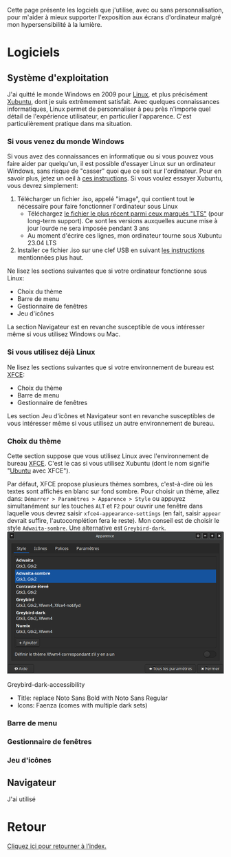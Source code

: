 Cette page présente les logciels que j'utilise, avec ou sans personnalisation, pour m'aider à mieux supporter l'exposition aux écrans d'ordinateur malgré mon hypersensibilité à la lumière.

# Logiciels
## Système d'exploitation
J'ai quitté le monde Windows en 2009 pour [Linux](https://www.leparisien.fr/guide-shopping/pratique/quelle-difference-entre-linux-windows-et-mac-19-11-2019-8196654.php), et plus précisément [Xubuntu](https://xubuntu.fr/), dont je suis extrêmement satisfait. Avec quelques connaissances informatiques, Linux permet de personnaliser à peu près n'importe quel détail de l'expérience utilisateur, en particulier l'apparence. C'est particulièrement pratique dans ma situation.



### Si vous venez du monde Windows
Si vous avez des connaissances en informatique ou si vous pouvez vous faire aider par quelqu'un, il est possible d'essayer Linux sur un ordinateur Windows, sans risque de "casser" quoi que ce soit sur l'ordinateur. Pour en savoir plus, jetez un oeil à [ces instructions](https://doc.ubuntu-fr.org/live_usb). Si vous voulez essayer Xubuntu, vous devrez simplement:
1. Télécharger un fichier .iso, appelé "image", qui contient tout le nécessaire pour faire fonctionner l'ordinateur sous Linux
   * Téléchargez [le fichier le plus récent parmi ceux marqués "LTS"](https://xubuntu.fr/) (pour long-term support). Ce sont les versions auxquelles aucune mise à jour lourde ne sera imposée pendant 3 ans
   * Au moment d'écrire ces lignes, mon ordinateur tourne sous Xubuntu 23.04 LTS
3. Installer ce fichier .iso sur une clef USB en suivant [les instructions](https://doc.ubuntu-fr.org/live_usb) mentionnées plus haut.

Ne lisez les sections suivantes que si votre ordinateur fonctionne sous Linux:
* Choix du thème
* Barre de menu
* Gestionnaire de fenêtres
* Jeu d'icônes

La section Navigateur est en revanche susceptible de vous intéresser même si vous utilisez Windows ou Mac.

### Si vous utilisez déjà Linux
Ne lisez les sections suivantes que si votre environnement de bureau est [XFCE](https://www.xfce.org/?lang=fr):
* Choix du thème
* Barre de menu
* Gestionnaire de fenêtres

Les section Jeu d'icônes et Navigateur sont en revanche susceptibles de vous intéresser même si vous utilisez un autre environnement de bureau.

### Choix du thème
Cette section suppose que vous utilisez Linux avec l'environnement de bureau [XFCE](https://www.xfce.org/?lang=fr). C'est le cas si vous utilisez Xubuntu (dont le nom signifie "[Ubuntu](https://www.ubuntu-fr.org/) avec XFCE").

Par défaut, XFCE propose plusieurs thèmes sombres, c'est-à-dire où les textes sont affichés en blanc sur fond sombre. Pour choisir un thème, allez dans: `Démarrer > Paramètres > Apparence > Style` ou appuyez simultanément sur les touches `ALT` et `F2` pour ouvrir une fenêtre dans laquelle vous devrez saisir `xfce4-appearance-settings` (en fait, saisir `appear` devrait suffire, l'autocomplétion fera le reste). Mon conseil est de choisir le style `Adwaita-sombre`. Une alternative est `Greybird-dark`.
 ![Personnalisation du style dans XFCE](img/xfce-style.png)


Greybird-dark-accessibility
- Title: replace Noto Sans Bold with Noto Sans Regular
- Icons: Faenza (comes with multiple dark sets)

### Barre de menu

### Gestionnaire de fenêtres

### Jeu d'icônes

## Navigateur
J'ai utilisé 

# Retour
[Cliquez ici pour retourner à l’index.](index)
